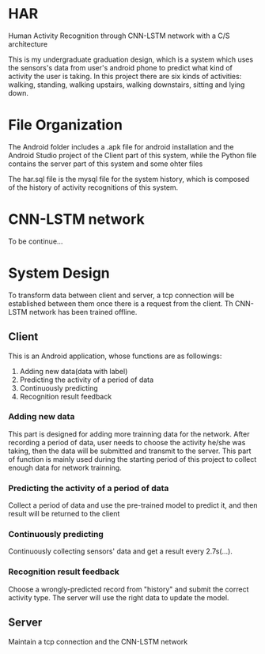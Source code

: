 # HAR
Human Activity Recognition through CNN-LSTM network with a C/S architecture

This is my undergraduate graduation design, which is a system which uses the sensors's data from user's android phone to predict what kind of activity the user is taking. In this project there are six kinds of activities: walking, standing, walking upstairs, walking downstairs, sitting and lying down.

# File Organization
The Android folder includes a .apk file for android installation and the Android Studio project of the Client part of this system, while the Python file contains the server part of this system and some ohter files

The har.sql file is the mysql file for the system history, which is composed of the history of activity recognitions of this system.

# CNN-LSTM network
To be continue...

# System Design
To transform data between client and server, a tcp connection will be established between them once there is a request from the client. Th CNN-LSTM network has been trained offline. 
## Client
This is an Android application, whose functions are as followings:
1. Adding new data(data with label)
2. Predicting the activity of a period of data
3. Continuously predicting
4. Recognition result feedback
### Adding new data
This part is designed for adding more trainning data for the network. After recording a period of data, user needs to choose the activity he/she was taking, then the data will be submitted and transmit to the server. This part of function is mainly used during the starting period of this project to collect enough data for network trainning. 
### Predicting the activity of a period of data
Collect a period of data and use the pre-trained model to predict it, and then result will be returned to the client
### Continuously predicting
Continuously collecting sensors' data and get a result every 2.7s(...). 
### Recognition result feedback
Choose a wrongly-predicted record from "history" and submit the correct activity type. The server will use the right data to update the model.
## Server
Maintain a tcp connection and the CNN-LSTM network
